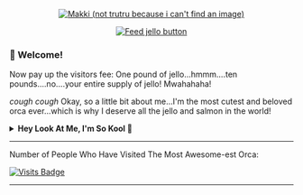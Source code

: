 

<p align="center">
  <a href="https://orcapod.fandom.com/wiki/Category:Trua">
  <img src="https://i.ibb.co/M1GY0QJ/download.jpg" alt="Makki (not trutru because i can't find an image)"/>
  </a>
  
 
</p>
<p align="center">
  <a href="https://www.google.com/search?q=mango+jello&tbm=shop">
  <img src="https://i.ibb.co/wgf8jht/button-feed-jello.png" alt="Feed jello button" />
  </a>
 </p>
 
### 🐋 Welcome!

Now pay up the visitors fee: One pound of jello...hmmm....ten pounds....no....your entire supply of jello!
Mwahahaha!

*cough cough*
Okay, so a little bit about me...I'm the most cutest and beloved orca ever...which is why I deserve all the jello and salmon in the world!


<details>
  <summary><b>Hey Look At Me, I'm So Kool 🤣</b></summary>
  <br>
  <div align="center">
    
![TruShu's GitHub stats](https://github-readme-stats.vercel.app/api?username=truashamu&show_icons=true&theme=algolia)
  
  </div>
</details>

--- 

Number of People Who Have Visited The Most Awesome-est Orca:


[![Visits Badge](https://badges.pufler.dev/visits/TruaShamu/truashamu)](https://badges.pufler.dev)

- - - - 
